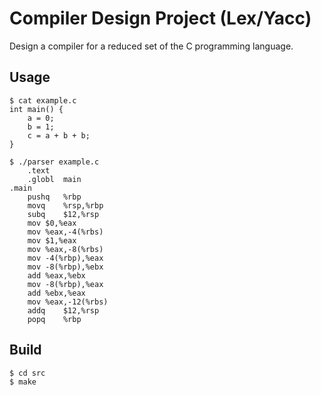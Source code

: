 # Compiler Design Project (Lex/Yacc)

Design a compiler for a reduced set of the C programming language.

## Usage

```
$ cat example.c
int main() {
    a = 0;
    b = 1;
    c = a + b + b;
}
```

```
$ ./parser example.c
	.text
	.globl	main
.main
	pushq	%rbp
	movq	%rsp,%rbp
	subq	$12,%rsp
	mov	$0,%eax
	mov	%eax,-4(%rbs)
	mov	$1,%eax
	mov	%eax,-8(%rbs)
	mov	-4(%rbp),%eax
	mov	-8(%rbp),%ebx
	add	%eax,%ebx
	mov	-8(%rbp),%eax
	add	%ebx,%eax
	mov	%eax,-12(%rbs)
	addq	$12,%rsp
	popq	%rbp
```

## Build

```
$ cd src
$ make
```
